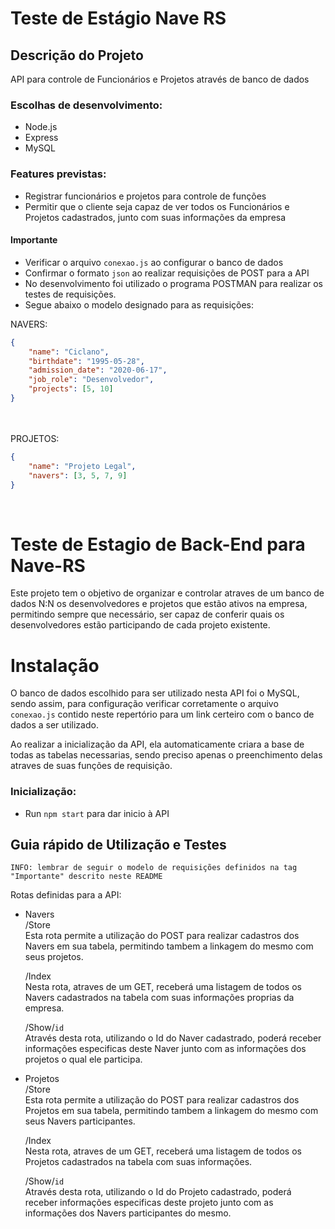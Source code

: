 # Teste de Estágio Nave RS

## Descrição do Projeto
<p>API para controle de Funcionários e Projetos através de banco de dados</p>

### Escolhas de desenvolvimento:

- Node.js
- Express
- MySQL

### Features previstas:

- Registrar funcionários e projetos para controle de funções
- Permitir que o cliente seja capaz de ver todos os Funcionários e Projetos cadastrados, junto com suas informações da empresa

#### Importante

- Verificar o arquivo `conexao.js` ao configurar o banco de dados
- Confirmar o formato `json` ao realizar requisições de POST para a API
- No desenvolvimento foi utilizado o programa POSTMAN para realizar os testes de requisições.
- Segue abaixo o modelo designado para as requisições:

NAVERS:
<br>
```json
{
    "name": "Ciclano",
    "birthdate": "1995-05-28",
    "admission_date": "2020-06-17",
    "job_role": "Desenvolvedor",
    "projects": [5, 10]
}
```
<br><br>
PROJETOS:
```json
{
    "name": "Projeto Legal",
    "navers": [3, 5, 7, 9]
}
```
<br>


# Teste de Estagio de Back-End para Nave-RS

Este projeto tem o objetivo de organizar e controlar atraves de um banco de dados N:N os desenvolvedores e projetos que estão ativos na empresa, permitindo sempre que necessário, ser capaz de conferir quais os desenvolvedores estão participando de cada projeto existente.

# Instalação

O banco de dados escolhido para ser utilizado nesta API foi o MySQL, sendo assim, para configuração verificar corretamente o arquivo `conexao.js` contido neste repertório para um link certeiro com o banco de dados a ser utilizado.

Ao realizar a inicialização da API, ela automaticamente criara a base de todas as tabelas necessarias, sendo preciso apenas o preenchimento delas atraves de suas funções de requisição.

### Inicialização:
- Run `npm start` para dar inicio à API 


## Guia rápido de Utilização e Testes
`INFO: lembrar de seguir o modelo de requisições definidos na tag "Importante" descrito neste README`

Rotas definidas para a API:
- Navers<br>
    /Store <br>
    Esta rota permite a utilização do POST para realizar cadastros dos Navers em sua tabela, permitindo tambem a linkagem do mesmo com seus projetos.

    /Index <br>
    Nesta rota, atraves de um GET, receberá uma listagem de todos os Navers cadastrados na tabela com suas informações proprias da empresa.

    /Show/`id` <br>
    Através desta rota, utilizando o Id do Naver cadastrado, poderá receber informações especificas deste Naver junto com as informações dos projetos o qual ele participa.

- Projetos <br>
    /Store <br> 
    Esta rota permite a utilização do POST para realizar cadastros dos Projetos em sua tabela, permitindo tambem a linkagem do mesmo com seus Navers participantes.

    /Index <br>
    Nesta rota, atraves de um GET, receberá uma listagem de todos os Projetos cadastrados na tabela com suas informações.

    /Show/`id` <br>
    Através desta rota, utilizando o Id do Projeto cadastrado, poderá receber informações especificas deste projeto junto com as informações dos Navers participantes do mesmo.

